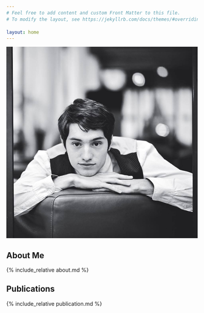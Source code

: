 ```yaml
---
# Feel free to add content and custom Front Matter to this file.
# To modify the layout, see https://jekyllrb.com/docs/themes/#overriding-theme-defaults

layout: home
---
```


![image-home](/assets/me.jpg)

## About Me 
{% include_relative about.md %}

## Publications
{% include_relative publication.md %}

<!-- ## Teaching
{% include_relative teaching.md %}
-->
